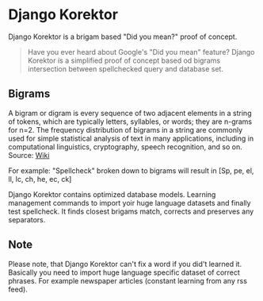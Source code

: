 Django Korektor
===============

Django Korektor is a brigam based "Did you mean?" proof of concept.

> Have you ever heard about Google's "Did you mean" feature? Django Korektor is a simplified proof of concept based od bigrams intersection between spellchecked query and database set.

Bigrams
---
A bigram or digram is every sequence of two adjacent elements in a string of tokens, which are typically letters, syllables, or words; they are n-grams for n=2. The frequency distribution of bigrams in a string are commonly used for simple statistical analysis of text in many applications, including in computational linguistics, cryptography, speech recognition, and so on. Source: [Wiki](http://en.wikipedia.org/wiki/Bigram)

For example: "Spellcheck" broken down to bigrams will result in [Sp, pe, el, ll, lc, ch, he, ec, ck]

Django Korektor contains optimized database models. Learning management commands to import yoir huge language datasets and finally test spellcheck. It finds closest brigams match, corrects and preserves any separators.

Note
---
Please note, that Django Korektor can't fix a word if you did't learned it. Basically you need to import huge language specific dataset of correct phrases. For example newspaper articles (constant learning from any rss feed). 